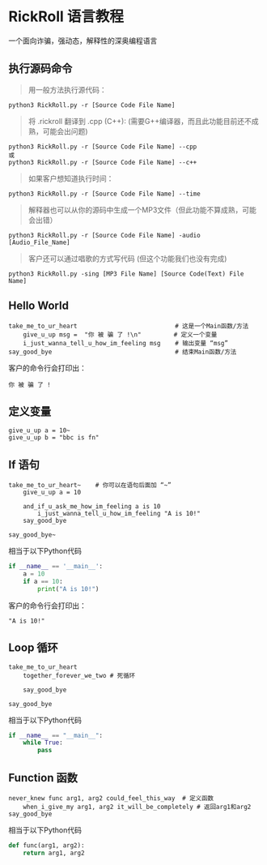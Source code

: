 # RickRoll 语言教程
一个面向诈骗，强动态，解释性的深奥编程语言

## 执行源码命令
> 用一般方法执行源代码：
```
python3 RickRoll.py -r [Source Code File Name]
```
> 将 .rickroll 翻译到 .cpp (C++): (需要G++编译器，而且此功能目前还不成熟，可能会出问题)
```
python3 RickRoll.py -r [Source Code File Name] --cpp
或
python3 RickRoll.py -r [Source Code File Name] --c++
```
> 如果客户想知道执行时间：
```
python3 RickRoll.py -r [Source Code File Name] --time
```
> 解释器也可以从你的源码中生成一个MP3文件（但此功能不算成熟，可能会出错）
```
python3 RickRoll.py -r [Source Code File Name] -audio [Audio_File_Name]
```
> 客户还可以通过唱歌的方式写代码 (但这个功能我们也没有完成)
```
python3 RickRoll.py -sing [MP3 File Name] [Source Code(Text) File Name]
```


## Hello World
```
take_me_to_ur_heart                           # 这是一个Main函数/方法
    give_u_up msg =  "你 被 骗 了 !\n"         # 定义一个变量
    i_just_wanna_tell_u_how_im_feeling msg    # 输出变量 “msg”
say_good_bye                                  # 结束Main函数/方法
```
客户的命令行会打印出：
```
你 被 骗 了 !
```

## 定义变量
```
give_u_up a = 10~
give_u_up b = "bbc is fn"
```

## If 语句
```
take_me_to_ur_heart~    # 你可以在语句后面加 “~”
    give_u_up a = 10

    and_if_u_ask_me_how_im_feeling a is 10
        i_just_wanna_tell_u_how_im_feeling "A is 10!"
    say_good_bye

say_good_bye~
```
相当于以下Python代码
```python
if __name__ == '__main__':
    a = 10
    if a == 10:
        print("A is 10!")

```

客户的命令行会打印出：
```
"A is 10!"
```

## Loop 循环
```
take_me_to_ur_heart
    together_forever_we_two # 死循环

    say_good_bye

say_good_bye
```
相当于以下Python代码
```Python
if __name__ == "__main__":
    while True:
        pass
```

## Function 函数
```
never_knew func arg1, arg2 could_feel_this_way  # 定义函数
    when_i_give_my arg1, arg2 it_will_be_completely # 返回arg1和arg2
say_good_bye
```
相当于以下Python代码
```python
def func(arg1, arg2):
    return arg1, arg2
```
